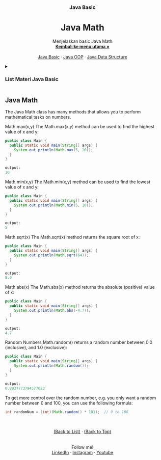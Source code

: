 <div id="top" align="center">
  <h3 align="center">Java Basic</h3>
  <h1>Java Math</h1>

  <p align="center">
    Menjelaskan basic Java Math
    <br />
    <a href="https://github.com/falahdrrhmn/Tutorial-Java/blob/main/README.md"><strong>Kembali ke menu utama »</strong></a>
    <br />
    <br />
    <a href="https://github.com/falahdrrhmn/Tutorial-Java/blob/main/Java%20Basic/README.md">Java Basic</a>
    ·
    <a href="https://github.com/falahdrrhmn/Tutorial-Java/blob/main/Java%20OOP/README.md">Java OOP</a>
    ·
    <a href="https://github.com/falahdrrhmn/Tutorial-Java/blob/main/Java%20Data%20Structure/README.md">Java Data Structure</a>
  </p>
</div>

<!-- TABLE OF CONTENTS -->
<details>
  <summary id="list"><H3>List Materi Java Basic</H3></summary>
  <ol>
    <li>
      <a href="https://github.com/falahdrrhmn/Tutorial-Java/blob/main/Java%20Basic/README.md">Java Basic</a>
      <ul>
        <li><a href="https://github.com/falahdrrhmn/Tutorial-Java/blob/main/Java%20Basic/SejarahJava.md#top">Sejarah Java</a></li>
        <li><a href="https://github.com/falahdrrhmn/Tutorial-Java/blob/main/Java%20Basic/SyntaxDasar.md">Syntax Dasar Hello World!</a></li>
        <li><a href="https://github.com/falahdrrhmn/Tutorial-Java/blob/main/Java%20Basic/CommentsJava.md">Commant</a></li>
        <li><a href="https://github.com/falahdrrhmn/Tutorial-Java/blob/main/Java%20Basic/VariablesJava.md">Variables</a></li>
        <li><a href="https://github.com/falahdrrhmn/Tutorial-Java/blob/main/Java%20Basic/TipeData.md">Tipe Data</a></li>
        <li><a href="https://github.com/falahdrrhmn/Tutorial-Java/blob/main/Java%20Basic/Casting.md">Casting</a></li>
        <li><a href="https://github.com/falahdrrhmn/Tutorial-Java/blob/main/Java%20Basic/Operator.md">Operator</a></li>
        <li><a href="https://github.com/falahdrrhmn/Tutorial-Java/blob/main/Java%20Basic/JavaString.md">Java String</a></li>
        <li><a href="https://github.com/falahdrrhmn/Tutorial-Java/blob/main/Java%20Basic/JavaMath.md">Java Math</a></li>
        <li><a href="https://github.com/falahdrrhmn/Tutorial-Java/blob/main/Java%20Basic/JavaIf-elseStatement.md">Java If-else Statement</a></li>
        <li><a href="https://github.com/falahdrrhmn/Tutorial-Java/blob/main/Java%20Basic/JavaSwitchStatement.md">Java Switch Statement</a></li>
        <li><a href="https://github.com/falahdrrhmn/Tutorial-Java/blob/main/Java%20Basic/Looping.md">Built looping</a></li>
        <li><a href="https://github.com/falahdrrhmn/Tutorial-Java/blob/main/Java%20Basic/JavaArray.md">Java Array</a></li>
        <li><a href="https://github.com/falahdrrhmn/Tutorial-Java/blob/main/Java%20Basic/JavaMethods.md">Java Methods</a></li>
      </ul>
    </li>
  </ol>
</details>

## Java Math

The Java Math class has many methods that allows you to perform mathematical tasks on numbers.

Math.max(x,y)
The Math.max(x,y) method can be used to find the highest value of x and y:
```java
public class Main {
  public static void main(String[] args) {
    System.out.println(Math.max(5, 10));  
  }
}

output:
10
```

Math.min(x,y)
The Math.min(x,y) method can be used to find the lowest value of x and y:
```java
public class Main {
  public static void main(String[] args) {
    System.out.println(Math.min(5, 10));  
  }
}

output:
5
```

Math.sqrt(x)
The Math.sqrt(x) method returns the square root of x:
```java
public class Main {
  public static void main(String[] args) {
    System.out.println(Math.sqrt(64));  
  }
}

output:
8.0
```

Math.abs(x)
The Math.abs(x) method returns the absolute (positive) value of x:
```java
public class Main {
  public static void main(String[] args) {
    System.out.println(Math.abs(-4.7));  
  }
}

output:
4.7
```

Random Numbers
Math.random() returns a random number between 0.0 (inclusive), and 1.0 (exclusive):
```java
public class Main {
  public static void main(String[] args) {
    System.out.println(Math.random());  
  }
}

output:
0.8037773794577023
```
To get more control over the random number, e.g. you only want a random number between 0 and 100, you can use the following formula:

```java
int randomNum = (int)(Math.random() * 101);  // 0 to 100
```

<br>
<br>

<div align="center">
  <a href="#list">(Back to List)</a>
  ·
  <a href="#top">(Back to Top)</a>
</div>

<br>
<br>

<div align="center">
    Follow me!<br>
    <a href="https://bit.ly/3Qcg3s4">LinkedIn</a>
    ·
    <a href="https://bit.ly/3oRMMaA">Instagram</a>
    ·
    <a href="https://bit.ly/3zqrTrP">Youtube</a>
</div>


